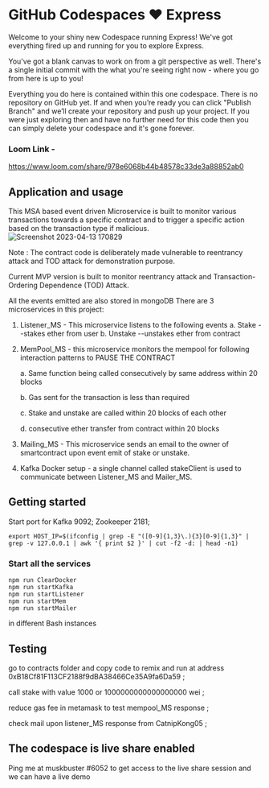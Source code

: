 # GitHub Codespaces ♥️ Express

Welcome to your shiny new Codespace running Express! We've got everything fired up and running for you to explore Express.

You've got a blank canvas to work on from a git perspective as well. There's a single initial commit with the what you're seeing right now - where you go from here is up to you!

Everything you do here is contained within this one codespace. There is no repository on GitHub yet. If and when you’re ready you can click "Publish Branch" and we’ll create your repository and push up your project. If you were just exploring then and have no further need for this code then you can simply delete your codespace and it's gone forever.

### Loom Link -
https://www.loom.com/share/978e6068b44b48578c33de3a88852ab0
## Application and usage

This MSA based event driven Microservice is built to monitor various transactions towards a specific contract and to trigger a specific action based on the transaction type if malicious.
![Screenshot 2023-04-13 170829](https://user-images.githubusercontent.com/81789395/231747863-17e65eb3-9eda-4343-ba20-cebca0fcb115.png)


Note : The contract code is deliberately made vulnerable to reentrancy attack and TOD attack for demonstration purpose.

Current MVP version is built to monitor reentrancy attack and Transaction-Ordering Dependence (TOD) Attack.

All the events emitted are also stored in mongoDB
There are 3 microservices in this project:
1. Listener_MS - This microservice listens to the following events
   a. Stake --stakes ether from user
   b. Unstake --unstakes ether from contract

2. MemPool_MS - this microservice monitors the mempool for following interaction patterns to PAUSE THE CONTRACT

    a. Same function being called consecutively by same address within 20 blocks

    b. Gas sent for the transaction is less than required

    c. Stake and unstake are called within 20 blocks of each other

    d. consecutive ether transfer from contract within 20 blocks

3. Mailing_MS - This microservice sends an email to the owner of smartcontract upon event emit of stake or unstake.


4. Kafka Docker setup - a single channel called stakeClient is used to communicate between Listener_MS and Mailer_MS.


## Getting started
Start port for Kafka 9092; Zookeeper 2181;
```
export HOST_IP=$(ifconfig | grep -E "([0-9]{1,3}\.){3}[0-9]{1,3}" | grep -v 127.0.0.1 | awk '{ print $2 }' | cut -f2 -d: | head -n1)

```
### Start all the services
```
npm run ClearDocker
npm run startKafka
npm run startListener
npm run startMem
npm run startMailer
```
in different Bash instances

## Testing

go to contracts folder and copy code to remix and run at address 0xB18Cf81F113CF2188f9dBA38466Ce35A9fa6Da59 ;

call stake with value 1000 or 1000000000000000000 wei ;

reduce gas fee in metamask to test mempool_MS response ;

check mail upon listener_MS response from CatnipKong05 ;

## The codespace is live share enabled
Ping me at muskbuster #6052 to get access to the live share session and we can have a live demo
